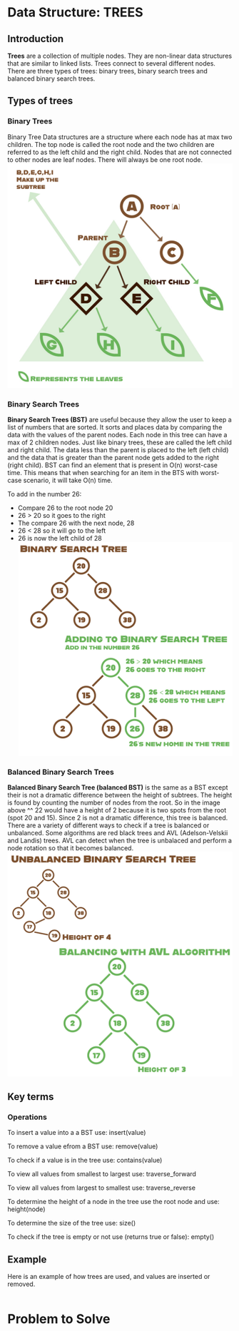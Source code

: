# Data Structure: **TREES**
## Introduction
**Trees** are a collection of multiple nodes. They are non-linear data structures that are similar to linked lists. Trees connect to several different nodes. There are three types of trees: binary trees, binary search trees and balanced binary search trees. 
## Types of trees 
### Binary Trees
Binary Tree Data structures are a structure where each node has at max two children. The top node is called the root node and the two children are referred to as the left child and the right child. Nodes that are not connected to other nodes are leaf nodes. There will always be one root node. 
![Basic info on Binary Trees.](https://github.com/reaganhsmith/CSE212/blob/main/Binary_Tree.jpg)

### Binary Search Trees
**Binary Search Trees (BST)** are useful because they allow the user to keep a list of numbers that are sorted. It sorts and places data by comparing the data with the values of the parent nodes. Each node in this tree can have a max of 2 children nodes. Just like binary trees, these are called the left child and right child. The data less than the parent is placed to the left (left child) and the data that is greater than the parent node gets added to the right (right child). BST can find an element that is present in O(n) worst-case time. This means that when searching for an item in the BTS with worst-case scenario, it will take O(n) time. 

To add in the number 26:
- Compare 26 to the root node 20
- 26 > 20 so it goes to the right
- The compare 26 with the next node, 28
- 26 < 28 so it will go to the left
- 26 is now the left child of 28
![Basic info on Binary Search Trees.](https://github.com/reaganhsmith/CSE212/blob/main/BST.jpg)

### Balanced Binary Search Trees
**Balanced Binary Search Tree (balanced BST)** is the same as a BST except their is not a dramatic difference between the height of subtrees. The height is found by counting the number of nodes from the root. So in the image above ^^ 22 would have a height of 2 because it is two spots from the root (spot 20 and 15). Since 2 is not a dramatic difference, this tree is balanced.  There are a variety of different ways to check if a tree is balanced or unbalanced. Some algorithms are red black trees and AVL (Adelson-Velskii and Landis) trees. AVL can detect when the tree is unbalaced and perform a node rotation so that it becomes balanced. 
![Basic info on Balance BST](https://github.com/reaganhsmith/CSE212/blob/main/BalanceBST.jpg)
## Key terms
### Operations
To insert a value into a a BST use: insert(value)

To remove a value efrom a BST use: remove(value)

To check if a value is in the tree use: contains(value)

To view all values from smallest to largest use: traverse_forward

To view all values from largest to smallest use: traverse_reverse

To determine the height of a node in the tree use the root node and use: height(node)

To determine the size of the tree use: size()

To check if the tree is empty or not use (returns true or false): empty()
## Example
Here is an example of how trees are used, and values are inserted or removed. 
```python
```

# Problem to Solve